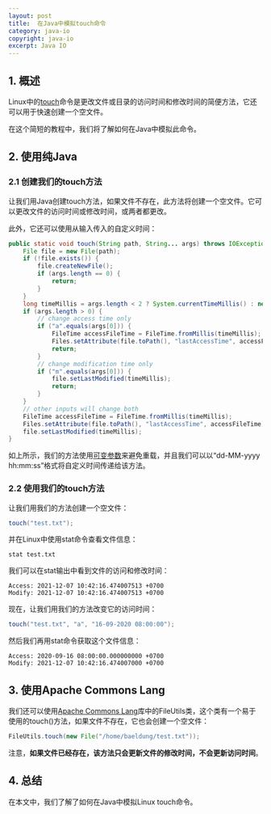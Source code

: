 ```yaml
---
layout: post
title:  在Java中模拟touch命令
category: java-io
copyright: java-io
excerpt: Java IO
---
```


## 1. 概述

Linux中的[touch](https://www.baeldung.com/linux/touch-command)命令是更改文件或目录的访问时间和修改时间的简便方法，它还可以用于快速创建一个空文件。

在这个简短的教程中，我们将了解如何在Java中模拟此命令。

## 2. 使用纯Java

### 2.1 创建我们的touch方法

让我们用Java创建touch方法，如果文件不存在，此方法将创建一个空文件。它可以更改文件的访问时间或修改时间，或两者都更改。

此外，它还可以使用从输入传入的自定义时间：

```java
public static void touch(String path, String... args) throws IOException, ParseException {
    File file = new File(path);
    if (!file.exists()) {
        file.createNewFile();
        if (args.length == 0) {
            return;
        }
    }
    long timeMillis = args.length < 2 ? System.currentTimeMillis() : new SimpleDateFormat("dd-MM-yyyy hh:mm:ss").parse(args[1]).getTime();
    if (args.length > 0) {
        // change access time only
        if ("a".equals(args[0])) {
            FileTime accessFileTime = FileTime.fromMillis(timeMillis);
            Files.setAttribute(file.toPath(), "lastAccessTime", accessFileTime);
            return;
        }
        // change modification time only
        if ("m".equals(args[0])) {
            file.setLastModified(timeMillis);
            return;
        }
    }
    // other inputs will change both
    FileTime accessFileTime = FileTime.fromMillis(timeMillis);
    Files.setAttribute(file.toPath(), "lastAccessTime", accessFileTime);
    file.setLastModified(timeMillis);
}
```

如上所示，我们的方法使用[可变参数](https://www.baeldung.com/java-varargs)来避免重载，并且我们可以以“dd-MM-yyyy hh:mm:ss”格式将自定义时间传递给该方法。

### 2.2 使用我们的touch方法

让我们用我们的方法创建一个空文件：

```java
touch("test.txt");
```

并在Linux中使用stat命令查看文件信息：

```shell
stat test.txt
```

我们可以在stat输出中看到文件的访问和修改时间：

```text
Access: 2021-12-07 10:42:16.474007513 +0700
Modify: 2021-12-07 10:42:16.474007513 +0700
```

现在，让我们用我们的方法改变它的访问时间：

```java
touch("test.txt", "a", "16-09-2020 08:00:00");
```

然后我们再用stat命令获取这个文件信息：

```text
Access: 2020-09-16 08:00:00.000000000 +0700
Modify: 2021-12-07 10:42:16.474007000 +0700
```

## 3. 使用Apache Commons Lang

我们还可以使用[Apache Commons Lang](https://www.baeldung.com/java-commons-lang-3)库中的FileUtils类，这个类有一个易于使用的touch()方法，如果文件不存在，它也会创建一个空文件：

```java
FileUtils.touch(new File("/home/baeldung/test.txt"));
```

注意，**如果文件已经存在，该方法只会更新文件的修改时间，不会更新访问时间**。

## 4. 总结

在本文中，我们了解了如何在Java中模拟Linux touch命令。
